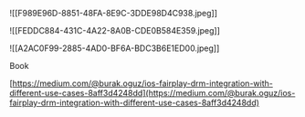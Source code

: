 ![[F989E96D-8851-48FA-8E9C-3DDE98D4C938.jpeg]]

[](https://www.notion.soundefined)

![[FEDDC884-431C-4A22-8A0B-CDE0B584E359.jpeg]]

![[A2AC0F99-2885-4AD0-BF6A-BDC3B6E1ED00.jpeg]]

  

  

Book

[](https://www.notion.soundefined)

[https://medium.com/@burak.oguz/ios-fairplay-drm-integration-with-different-use-cases-8aff3d4248dd](https://medium.com/@burak.oguz/ios-fairplay-drm-integration-with-different-use-cases-8aff3d4248dd)